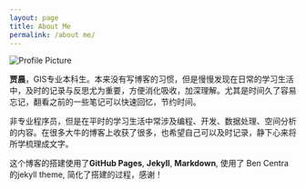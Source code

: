 ```yaml
---
layout: page
title: About Me
permalink: /about me/
---
```


<img src="{{ site.baseurl }}/assets/myphoto.JPG" title="Profile Picture" class="profile">

**贾晨**，GIS专业本科生。本来没有写博客的习惯，但是慢慢发现在日常的学习生活中，及时的记录与反思尤为重要，方便消化吸收，加深理解。尤其是时间久了容易忘记，翻看之前的一些笔记可以快速回忆，节约时间。

非专业程序员，但是在平时的学习生活中常涉及编程、开发、数据处理、空间分析的内容。在很多大牛的博客上收获了很多，也希望自己可以及时记录，静下心来将所学梳理成文字。

这个博客的搭建使用了**GitHub Pages**, **Jekyll**, **Markdown**, 使用了 Ben Centra的jekyll theme, 简化了搭建的过程，感谢！

